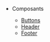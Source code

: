 <!-- docs/_navbar.md -->

- Composants

  - [Buttons](pages/components/buttons.md)
  - [Header](pages/components/header.md)
  - [Footer](pages/components/footer.md)
